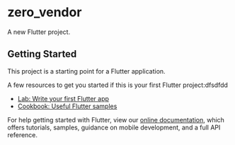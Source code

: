 # zero_vendor

A new Flutter project.

## Getting Started

This project is a starting point for a Flutter application.

A few resources to get you started if this is your first Flutter project:dfsdfdd

- [Lab: Write your first Flutter app](https://flutter.dev/docs/get-started/codelab)
- [Cookbook: Useful Flutter samples](https://flutter.dev/docs/cookbook)

For help getting started with Flutter, view our
[online documentation](https://flutter.dev/docs), which offers tutorials,
samples, guidance on mobile development, and a full API reference.
